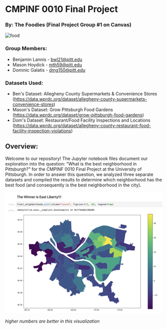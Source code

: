 # CMPINF 0010 Final Project

### By: The Foodies (Final Project Group #1 on Canvas)

![food](https://www.visitpittsburgh.com/imager/s3_amazonaws_com/visit-pittsburgh/CMS/Blogs/79753BAB-957E-4621-B4E1-20257733BC38_6c9106706e12d67d9e947a149142c7f3.jpeg)

### Group Members:
* Benjamin Lannis - bwl21@pitt.edu
* Mason Hoydick - mth59@pitt.edu
* Dominic Galatis - dmg150@pitt.edu

### Datasets Used:
* Ben's Dataset: Allegheny County Supermarkets & Convenience Stores (https://data.wprdc.org/dataset/allegheny-county-supermarkets-convenience-stores)
* Mason's Dataset: Grow Pittsburgh Food Gardens (https://data.wprdc.org/dataset/grow-pittsburgh-food-gardens)
* Dom's Dataset: Restaurant/Food Facility Inspections and Locations (https://data.wprdc.org/dataset/allegheny-county-restaurant-food-facility-inspection-violations)

## Overview:

Welcome to our repository! The Jupyter notebook files document our exploration into the question: "What is the best neighborhood in Pittsburgh?" for the CMPINF 0010 Final Project at the University of Pittsburgh. In order to answer this question, we analyzed three separate datasets and compiled the results to determine which neighborhood has the best food (and consequently is the best neighborhood in the city).

![results](data/results.png)

*higher numbers are better in this visualization*